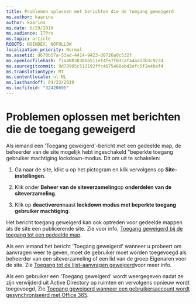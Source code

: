 ```yaml
---
title: Problemen oplossen met berichten die de toegang geweigerd
ms.author: kaarins
author: kaarins
ms.date: 6/29/2018
ms.audience: ITPro
ms.topic: article
ROBOTS: NOINDEX, NOFOLLOW
localization_priority: Normal
ms.assetid: d678b57a-53ad-4414-9423-d8726a0c532f
ms.openlocfilehash: f1a4803838b6511ef4fe7f03cafa4aa13b3c9734
ms.sourcegitcommit: 9d78905c512192ffc4675468abd2efc5f2e4baf4
ms.translationtype: MT
ms.contentlocale: nl-NL
ms.lasthandoff: 04/23/2019
ms.locfileid: "32420695"
---
```

# <a name="troubleshoot-access-denied-messages"></a>Problemen oplossen met berichten die de toegang geweigerd

Als iemand een 'Toegang geweigerd'-bericht met een gedeelde map, de beheerder van de site mogelijk hebt ingeschakeld "beperkte toegang gebruiker machtiging lockdown-modus. Dit om uit te schakelen: 
  
1. Ga naar de site, klikt u op het pictogram en klik vervolgens op **Site-instellingen**.
    
2. Klik onder **Beheer van de siteverzameling**op **onderdelen van de siteverzameling**.
    
3. Klik op **deactiveren**naast **lockdown modus met beperkte toegang gebruiker machtiging**.
    
Het bericht toegang geweigerd kan ook optreden voor gedeelde mappen als de site een publicerende site. Zie voor info, [Toegang geweigerd bij de toegang tot een gedeelde map](https://go.microsoft.com/fwlink/?linkid=2004317).
  
Als een iemand het bericht 'Toegang geweigerd' wanneer u probeert om aanvragen weer te geven, moet de gebruiker moet worden toegevoegd als beheerder van een siteverzameling of een lid van de groep Eigenaren voor de site. Zie [Toegang tot de lijst-aanvragen geweigerd](https://go.microsoft.com/fwlink/?linkid=2004220)voor meer info.
  
Als een gebruiker een 'Toegang geweigerd' wordt weergegeven nadat ze zijn verwijderd uit Active Directory op ruimten en vervolgens opnieuw wordt toegevoegd, Zie [Toegang geweigerd wanneer een gebruikersaccount wordt gesynchroniseerd met Office 365](https://go.microsoft.com/fwlink/?linkid=2004318).
  

